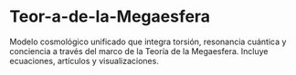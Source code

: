 # Teor-a-de-la-Megaesfera
Modelo cosmológico unificado que integra torsión, resonancia cuántica y conciencia a través del marco de la Teoría de la Megaesfera. Incluye ecuaciones, artículos y visualizaciones.
